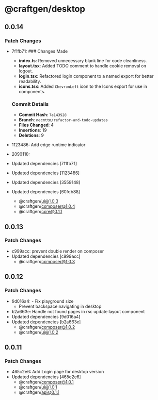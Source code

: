 # @craftgen/desktop

## 0.0.14

### Patch Changes

- 7f1fb71: ### Changes Made

  - **index.ts**: Removed unnecessary blank line for code cleanliness.
  - **layout.tsx**: Added TODO comment to handle cookie removal on logout.
  - **login.tsx**: Refactored login component to a named export for better readability.
  - **icons.tsx**: Added `ChevronLeft` icon to the Icons export for use in components.

  ### Commit Details

  - **Commit Hash**: `7a143928`
  - **Branch**: `necmttn/refactor-and-todo-updates`
  - **Files Changed**: 4
  - **Insertions**: 19
  - **Deletions**: 9

- 1123486: Add edge runtime indicator
- 2090110:
- Updated dependencies [7f1fb71]
- Updated dependencies [1123486]
- Updated dependencies [3559148]
- Updated dependencies [60fdb88]
  - @craftgen/ui@1.0.3
  - @craftgen/composer@1.0.4
  - @craftgen/core@0.1.1

## 0.0.13

### Patch Changes

- c999acc: prevent double render on composer
- Updated dependencies [c999acc]
  - @craftgen/composer@1.0.3

## 0.0.12

### Patch Changes

- 9d016a4: - Fix playground size
  - Prevent backspace navigating in desktop
- b2a663e: Handle not found pages in rsc update layout component
- Updated dependencies [9d016a4]
- Updated dependencies [b2a663e]
  - @craftgen/composer@1.0.2
  - @craftgen/ui@1.0.2

## 0.0.11

### Patch Changes

- 465c2e6: Add Login page for desktop version
- Updated dependencies [465c2e6]
  - @craftgen/composer@1.0.1
  - @craftgen/ui@1.0.1
  - @craftgen/api@0.1.1
